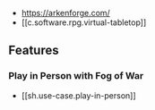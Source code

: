 
- https://arkenforge.com/
- [[c.software.rpg.virtual-tabletop]]

## Features

### Play in Person with Fog of War

- [[sh.use-case.play-in-person]]